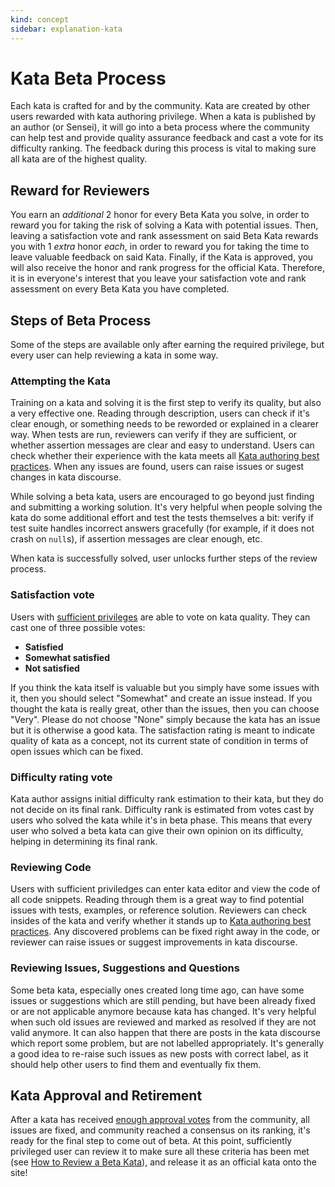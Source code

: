 ```yaml
---
kind: concept
sidebar: explanation-kata
---
```


# Kata Beta Process

Each kata is crafted for and by the community. Kata are created by other users rewarded with kata authoring privilege. When a kata is published by an author (or Sensei), it will go into a beta process where the community can help test and provide quality assurance feedback and cast a vote for its difficulty ranking. The feedback during this process is vital to making sure all kata are of the highest quality.

## Reward for Reviewers

You earn an _additional_ 2 honor for every Beta Kata you solve, in order to reward you for taking the risk of solving a Kata with potential issues. Then, leaving a satisfaction vote and rank assessment on said Beta Kata rewards you with 1 _extra_ honor _each_, in order to reward you for taking the time to leave valuable feedback on said Kata. Finally, if the Kata is approved, you will also receive the honor and rank progress for the official Kata. Therefore, it is in everyone's interest that you leave your satisfaction vote and rank assessment on every Beta Kata you have completed.

## Steps of Beta Process

Some of the steps are available only after earning the required privilege, but every user can help reviewing a kata in some way.

### Attempting the Kata

Training on a kata and solving it is the first step to verify its quality, but also a very effective one. Reading through description, users can check if it's clear enough, or something needs to be reworded or explained in a clearer way. When tests are run, reviewers can verify if they are sufficient, or whether assertion messages are clear and easy to understand. Users can check whether their experience with the kata meets all [Kata authoring best practices](/recipes/create-kata/best-practices/). When any issues are found, users can raise issues or sugest changes in kata discourse.

While solving a beta kata, users are encouraged to go beyond just finding and submitting a working solution. It's very helpful when people solving the kata do some additional effort and test the tests themselves a bit: verify if test suite handles incorrect answers gracefully (for example, if it does not crash on `null`s), if assertion messages are clear enough, etc.

When kata is successfully solved, user unlocks further steps of the review process.

### Satisfaction vote

Users with [sufficient privileges](/references/gamification/privileges/#privileges) are able to vote on kata quality. They can cast one of three possible votes:

- **Satisfied**
- **Somewhat satisfied**
- **Not satisfied**

If you think the kata itself is valuable but you simply have some issues with it, then you should select "Somewhat" and create an issue instead. If you thought the kata is really great, other than the issues, then you can choose "Very". Please do not choose "None" simply because the kata has an issue but it is otherwise a good kata. The satisfaction rating is meant to indicate quality of kata as a concept, not its current state of condition in terms of open issues which can be fixed.

### Difficulty rating vote

Kata author assigns initial difficulty rank estimation to their kata, but they do not decide on its final rank. Difficulty rank is estimated from votes cast by users who solved the kata while it's in beta phase. This means that every user who solved a beta kata can give their own opinion on its difficulty, helping in determining its final rank.

### Reviewing Code

Users with sufficient priviledges can enter kata editor and view the code of all code snippets. Reading through them is a great way to find potential issues with tests, examples, or reference solution. Reviewers can check insides of the kata and verify whether it stands up to [Kata authoring best practices](/recipes/create-kata/best-practices/). Any discovered problems can be fixed right away in the code, or reviewer can raise issues or suggest improvements in kata discourse.

### Reviewing Issues, Suggestions and Questions

Some beta kata, especially ones created long time ago, can have some issues or suggestions which are still pending, but have been already fixed or are not applicable anymore because kata has changed. It's very helpful when such old issues are reviewed and marked as resolved if they are not valid anymore. It can also happen that there are posts in the kata discourse which report some problem, but are not labelled appropriately. It's generally a good idea to re-raise such issues as new posts with correct label, as it should help other users to find them and eventually fix them.

## Kata Approval and Retirement

After a kata has received [enough approval votes](/references/kata-ranking/approval-retire-criteria/) from the community, all issues are fixed, and community reached a consensus on its ranking, it's ready for the final step to come out of beta. At this point, sufficiently privileged user can review it to make sure all these criteria has been met (see [How to Review a Beta Kata](/recipes/review-beta/)), and release it as an official kata onto the site!

